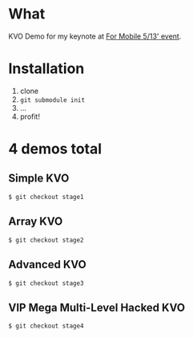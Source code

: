# What

KVO Demo for my keynote at [For Mobile 5/13' event](http://srazy.info/for-mobile/3447 "Go!").

# Installation

1. clone
2. `git submodule init`
3. …
4. profit!

# 4 demos total

## Simple KVO

	$ git checkout stage1

## Array KVO

	$ git checkout stage2

## Advanced KVO

	$ git checkout stage3

## VIP Mega Multi-Level Hacked KVO

	$ git checkout stage4
